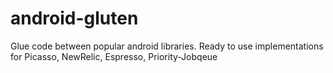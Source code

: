 android-gluten
==============

Glue code between popular android libraries. Ready to use implementations for Picasso, NewRelic, Espresso, Priority-Jobqeue
